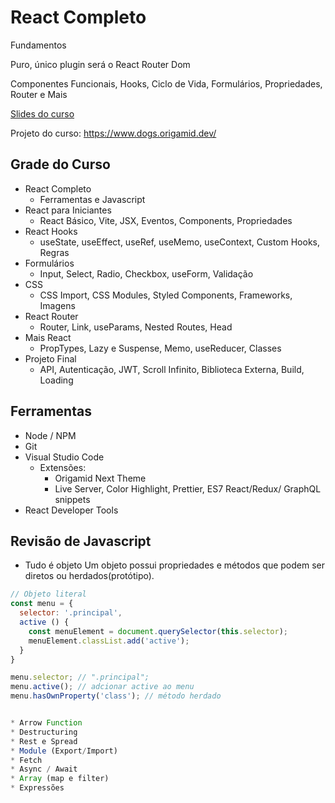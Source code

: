 # React Completo
Fundamentos

Puro, único plugin será o React Router Dom

Componentes Funcionais, Hooks, Ciclo de Vida, Formulários, Propriedades, Router e Mais

[Slides do curso](https://www.origamid.com/slide/react-completo/#/0101-o-curso/1)

Projeto do curso: https://www.dogs.origamid.dev/

## Grade do Curso
* React Completo
  * Ferramentas e Javascript
* React para Iniciantes
  * React Básico, Vite, JSX, Eventos, Components, Propriedades
* React Hooks
  * useState, useEffect, useRef, useMemo, useContext, Custom Hooks, Regras
* Formulários
  * Input, Select, Radio, Checkbox, useForm, Validação
* CSS
  * CSS Import, CSS Modules, Styled Components, Frameworks, Imagens
* React Router
  * Router, Link, useParams, Nested Routes, Head
* Mais React
  * PropTypes, Lazy e Suspense, Memo, useReducer, Classes
* Projeto Final
  * API, Autenticação, JWT, Scroll Infinito, Biblioteca Externa, Build, Loading

## Ferramentas
* Node / NPM
* Git
* Visual Studio Code
  * Extensões:
    * Origamid Next Theme
    * Live Server, Color Highlight, Prettier, ES7 React/Redux/ GraphQL snippets
* React Developer Tools


## Revisão de Javascript

* Tudo é objeto
Um objeto possui propriedades e métodos que podem ser diretos ou herdados(protótipo).

```javascript
// Objeto literal
const menu = {
  selector: '.principal',
  active () {
    const menuElement = document.querySelector(this.selector);
    menuElement.classList.add('active');
  }
}

menu.selector; // ".principal";
menu.active(); // adcionar active ao menu
menu.hasOwnProperty('class'); // método herdado
```

```javascript

* Arrow Function
* Destructuring
* Rest e Spread
* Module (Export/Import)
* Fetch
* Async / Await
* Array (map e filter)
* Expressões

